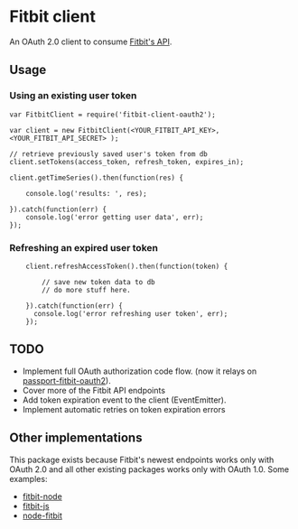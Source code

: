 # Fitbit client

An OAuth 2.0 client to consume [Fitbit's API](http://www.fitbit.com/). 

## Usage

### Using an existing user token

```
var FitbitClient = require('fitbit-client-oauth2');

var client = new FitbitClient(<YOUR_FITBIT_API_KEY>, <YOUR_FITBIT_API_SECRET> );

// retrieve previously saved user's token from db
client.setTokens(access_token, refresh_token, expires_in);

client.getTimeSeries().then(function(res) {

    console.log('results: ', res);

}).catch(function(err) {
    console.log('error getting user data', err);
});

```

### Refreshing an expired user token

```
    client.refreshAccessToken().then(function(token) {
    
        // save new token data to db
        // do more stuff here.
    
    }).catch(function(err) {
      console.log('error refreshing user token', err);
    });

```

## TODO

 * Implement full OAuth authorization code flow. (now it relays on [passport-fitbit-oauth2](https://github.com/thegameofcode/passport-fitbit-oauth2)).
 * Cover more of the Fitbit API endpoints
 * Add token expiration event to the client (EventEmitter).
 * Implement automatic retries on token expiration errors

## Other implementations

This package exists because Fitbit's newest endpoints works only with OAuth 2.0 and all other existing packages works only with OAuth 1.0. Some examples:

- [fitbit-node](https://github.com/lukasolson/fitbit-node)
- [fitbit-js](https://github.com/smurthas/fitbit-js)
- [node-fitbit](https://github.com/p-m-p/node-fitbit)

